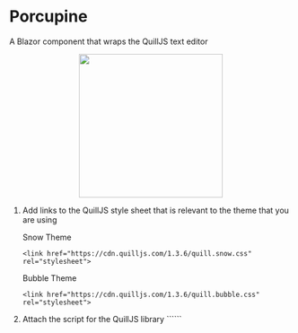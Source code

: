 # Porcupine
 A Blazor component that wraps the QuillJS text editor

 <p align="center">
	<img width="256" height="256" src="https://user-images.githubusercontent.com/9713177/217947860-3e629e3e-67c0-4478-9570-94948932bd1c.png" />
 </p>

<p>
<ol>
<li>
Add links to the QuillJS style sheet that is relevant to the theme that you are using

Snow Theme

```<link href="https://cdn.quilljs.com/1.3.6/quill.snow.css" rel="stylesheet">```
			
Bubble Theme

```<link href="https://cdn.quilljs.com/1.3.6/quill.bubble.css" rel="stylesheet">```
</li>
<li>
Attach the script for the QuillJS library
```<script src="https://cdn.quilljs.com/1.3.6/quill.js"></script>```
</li>
</ol>
</p>
